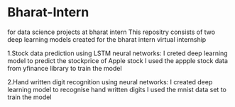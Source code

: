 # Bharat-Intern
for data science projects at bharat intern 
This repositry consists of two deep learning models created for the bharat intern virtual internship

1.Stock data prediction using LSTM neural networks:
I creted deep learning model to predict the stockprice of Apple stock
I used the appple stock data from yfinance library to train the model

2.Hand written digit recognition using neural networks:
I created deep learning model to recognise hand written digits
I used the mnist data set to train the model
